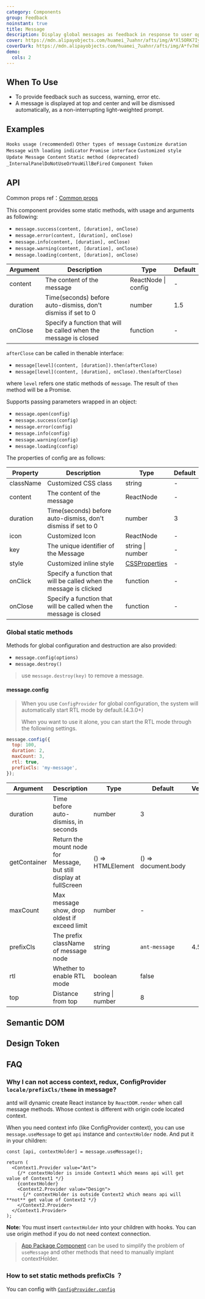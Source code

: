 ```yaml
---
category: Components
group: Feedback
noinstant: true
title: Message
description: Display global messages as feedback in response to user operations.
cover: https://mdn.alipayobjects.com/huamei_7uahnr/afts/img/A*Xl5ORK7Iy44AAAAAAAAAAAAADrJ8AQ/original
coverDark: https://mdn.alipayobjects.com/huamei_7uahnr/afts/img/A*fv7mQIWdUgcAAAAAAAAAAAAADrJ8AQ/original
demo:
  cols: 2
---
```


## When To Use

- To provide feedback such as success, warning, error etc.
- A message is displayed at top and center and will be dismissed automatically, as a non-interrupting light-weighted prompt.

## Examples

<!-- prettier-ignore -->
<code src="./demo/hooks.tsx">Hooks usage (recommended)</code>
<code src="./demo/other.tsx">Other types of message</code>
<code src="./demo/duration.tsx">Customize duration</code>
<code src="./demo/loading.tsx">Message with loading indicator</code>
<code src="./demo/thenable.tsx">Promise interface</code>
<code src="./demo/custom-style.tsx">Customized style</code>
<code src="./demo/update.tsx">Update Message Content</code>
<code src="./demo/info.tsx">Static method (deprecated)</code>
<code src="./demo/render-panel.tsx" debug>_InternalPanelDoNotUseOrYouWillBeFired</code>
<code src="./demo/component-token.tsx" debug>Component Token</code>

## API

Common props ref：[Common props](/docs/react/common-props)

This component provides some static methods, with usage and arguments as following:

- `message.success(content, [duration], onClose)`
- `message.error(content, [duration], onClose)`
- `message.info(content, [duration], onClose)`
- `message.warning(content, [duration], onClose)`
- `message.loading(content, [duration], onClose)`

| Argument | Description | Type | Default |
| --- | --- | --- | --- |
| content | The content of the message | ReactNode \| config | - |
| duration | Time(seconds) before auto-dismiss, don't dismiss if set to 0 | number | 1.5 |
| onClose | Specify a function that will be called when the message is closed | function | - |

`afterClose` can be called in thenable interface:

- `message[level](content, [duration]).then(afterClose)`
- `message[level](content, [duration], onClose).then(afterClose)`

where `level` refers one static methods of `message`. The result of `then` method will be a Promise.

Supports passing parameters wrapped in an object:

- `message.open(config)`
- `message.success(config)`
- `message.error(config)`
- `message.info(config)`
- `message.warning(config)`
- `message.loading(config)`

The properties of config are as follows:

| Property | Description | Type | Default |
| --- | --- | --- | --- |
| className | Customized CSS class | string | - |
| content | The content of the message | ReactNode | - |
| duration | Time(seconds) before auto-dismiss, don't dismiss if set to 0 | number | 3 |
| icon | Customized Icon | ReactNode | - |
| key | The unique identifier of the Message | string \| number | - |
| style | Customized inline style | [CSSProperties](https://github.com/DefinitelyTyped/DefinitelyTyped/blob/e434515761b36830c3e58a970abf5186f005adac/types/react/index.d.ts#L794) | - |
| onClick | Specify a function that will be called when the message is clicked | function | - |
| onClose | Specify a function that will be called when the message is closed | function | - |

### Global static methods

Methods for global configuration and destruction are also provided:

- `message.config(options)`
- `message.destroy()`

> use `message.destroy(key)` to remove a message.

#### message.config

> When you use `ConfigProvider` for global configuration, the system will automatically start RTL mode by default.(4.3.0+)
>
> When you want to use it alone, you can start the RTL mode through the following settings.

```js
message.config({
  top: 100,
  duration: 2,
  maxCount: 3,
  rtl: true,
  prefixCls: 'my-message',
});
```

| Argument | Description | Type | Default | Version |
| --- | --- | --- | --- | --- |
| duration | Time before auto-dismiss, in seconds | number | 3 |  |
| getContainer | Return the mount node for Message, but still display at fullScreen | () => HTMLElement | () => document.body |  |
| maxCount | Max message show, drop oldest if exceed limit | number | - |  |
| prefixCls | The prefix className of message node | string | `ant-message` | 4.5.0 |
| rtl | Whether to enable RTL mode | boolean | false |  |
| top | Distance from top | string \| number | 8 |  |

## Semantic DOM

<code src="./demo/_semantic.tsx" simplify="true"></code>

## Design Token

<ComponentTokenTable component="Message"></ComponentTokenTable>

## FAQ

### Why I can not access context, redux, ConfigProvider `locale/prefixCls/theme` in message?

antd will dynamic create React instance by `ReactDOM.render` when call message methods. Whose context is different with origin code located context.

When you need context info (like ConfigProvider context), you can use `message.useMessage` to get `api` instance and `contextHolder` node. And put it in your children:

```tsx
const [api, contextHolder] = message.useMessage();

return (
  <Context1.Provider value="Ant">
    {/* contextHolder is inside Context1 which means api will get value of Context1 */}
    {contextHolder}
    <Context2.Provider value="Design">
      {/* contextHolder is outside Context2 which means api will **not** get value of Context2 */}
    </Context2.Provider>
  </Context1.Provider>
);
```

**Note:** You must insert `contextHolder` into your children with hooks. You can use origin method if you do not need context connection.

> [App Package Component](/components/app) can be used to simplify the problem of `useMessage` and other methods that need to manually implant contextHolder.

### How to set static methods prefixCls ？

You can config with [`ConfigProvider.config`](/components/config-provider#configproviderconfig-4130)
